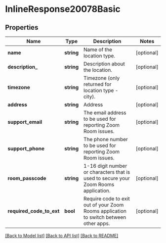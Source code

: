 # InlineResponse20078Basic

## Properties
Name | Type | Description | Notes
------------ | ------------- | ------------- | -------------
**name** | **string** | Name of the location type. | [optional] 
**description_** | **string** | Description about the location. | [optional] 
**timezone** | **string** | Timezone (only returned for location type - city). | [optional] 
**address** | **string** | Address | [optional] 
**support_email** | **string** | The email address to be used for reporting Zoom Room issues. | [optional] 
**support_phone** | **string** | The phone number to be used for reporting Zoom Room issues. | [optional] 
**room_passcode** | **string** | 1-16 digit number or characters that is used to secure your Zoom Rooms application. | [optional] 
**required_code_to_ext** | **bool** | Require code to exit out of your Zoom Rooms application to switch between other apps. | [optional] 

[[Back to Model list]](../README.md#documentation-for-models) [[Back to API list]](../README.md#documentation-for-api-endpoints) [[Back to README]](../README.md)


